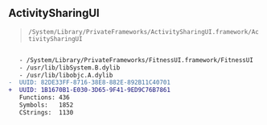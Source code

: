 ## ActivitySharingUI

> `/System/Library/PrivateFrameworks/ActivitySharingUI.framework/ActivitySharingUI`

```diff

   - /System/Library/PrivateFrameworks/FitnessUI.framework/FitnessUI
   - /usr/lib/libSystem.B.dylib
   - /usr/lib/libobjc.A.dylib
-  UUID: 82DE33FF-8716-38E8-882E-892B11C40701
+  UUID: 1B1670B1-E030-3D65-9F41-9ED9C76B7861
   Functions: 436
   Symbols:   1852
   CStrings:  1130

```
